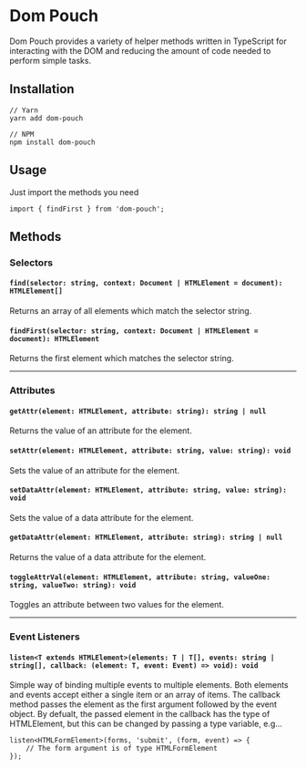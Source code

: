 # Dom Pouch

Dom Pouch provides a variety of helper methods written in TypeScript for interacting with the DOM and reducing the amount of code needed to perform simple tasks.

## Installation
```
// Yarn
yarn add dom-pouch

// NPM
npm install dom-pouch
```

## Usage
Just import the methods you need
```
import { findFirst } from 'dom-pouch';
```

## Methods

### Selectors

#### `find(selector: string, context: Document | HTMLElement = document): HTMLElement[]`
Returns an array of all elements which match the selector string.

#### `findFirst(selector: string, context: Document | HTMLElement = document): HTMLElement`
Returns the first element which matches the selector string.

---

### Attributes

#### `getAttr(element: HTMLElement, attribute: string): string | null`
Returns the value of an attribute for the element.

#### `setAttr(element: HTMLElement, attribute: string, value: string): void`
Sets the value of an attribute for the element.

#### `setDataAttr(element: HTMLElement, attribute: string, value: string): void`
Sets the value of a data attribute for the element.

#### `getDataAttr(element: HTMLElement, attribute: string): string | null`
Returns the value of a data attribute for the element.

#### `toggleAttrVal(element: HTMLElement, attribute: string, valueOne: string, valueTwo: string): void`
Toggles an attribute between two values for the element.

---

### Event Listeners

#### `listen<T extends HTMLElement>(elements: T | T[], events: string | string[], callback: (element: T, event: Event) => void): void`
Simple way of binding multiple events to multiple elements. Both elements and events accept either a single item or an array of items. The callback method passes the element as the first argument followed by the event object. By defualt, the passed element in the callback has the type of HTMLElement, but this can be changed by passing a type variable, e.g...

```
listen<HTMLFormElement>(forms, 'submit', (form, event) => {
    // The form argument is of type HTMLFormElement
});
```
